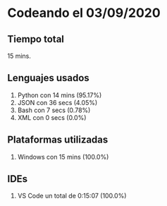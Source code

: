 # Codeando el 03/09/2020

## Tiempo total
15 mins.

## Lenguajes usados
1. Python con 14 mins (95.17%)
1. JSON con 36 secs (4.05%)
1. Bash con 7 secs (0.78%)
1. XML con 0 secs (0.0%)

## Plataformas utilizadas
1. Windows con 15 mins (100.0%)

## IDEs
1. VS Code un total de 0:15:07 (100.0%)

